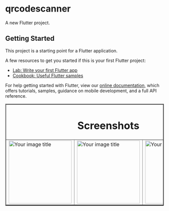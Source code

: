 # qrcodescanner

A new Flutter project.

## Getting Started

This project is a starting point for a Flutter application.

A few resources to get you started if this is your first Flutter project:

- [Lab: Write your first Flutter app](https://flutter.dev/docs/get-started/codelab)
- [Cookbook: Useful Flutter samples](https://flutter.dev/docs/cookbook)

For help getting started with Flutter, view our
[online documentation](https://flutter.dev/docs), which offers tutorials,
samples, guidance on mobile development, and a full API reference.


<table border="2" align="center">
  <tr>
    <td colspan="4" align="center" ><h1> Screenshots </h1> </td>
  </tr>
  
  <tr>
    <td><img src="https://github.com/mahirkursun/Flutter-Mobil-Application/blob/main/screenshots/Screenshot1.png" alt="Your image title" width="200"/></td>
    <td><img src="https://github.com/mahirkursun/Flutter-Mobil-Application/blob/main/screenshots/Screenshot1.png" alt="Your image title" width="200"/></td>
    <td><img src="https://github.com/mahirkursun/Flutter-Mobil-Application/blob/main/screenshots/Screenshot1.png" alt="Your image title" width="200"/></td>

  </tr>
  </table>

